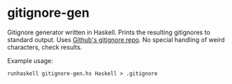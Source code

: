 gitignore-gen
=============

Gitignore generator written in Haskell. Prints the resulting gitignores to standard output. Uses [Github's gitignore repo](https://github.com/github/gitignore). No special handling of weird characters, check results.

Example usage:

```
runhaskell gitignore-gen.hs Haskell > .gitignore
```
